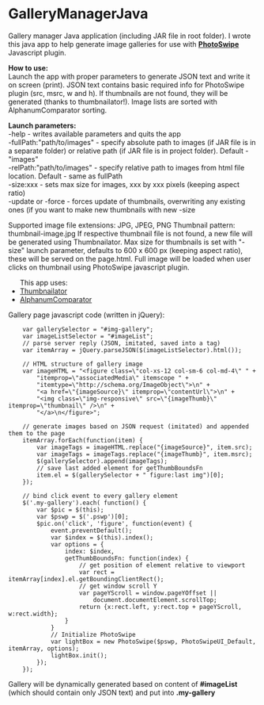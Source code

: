 # GalleryManagerJava
Gallery manager Java application (including JAR file in root folder).
I wrote this java app to help generate image galleries for use with <strong><a href="http://photoswipe.com/">PhotoSwipe</a></strong> Javascript plugin.

<b>How to use:</b><br>
Launch the app with proper parameters to generate JSON text and write it on screen (print). JSON text contains basic required info for PhotoSwipe plugin (src, msrc, w and h). If thumbnails are not found, they will be generated (thanks to thumbnailator!). Image lists are sorted with AlphanumComparator sorting.

<b>Launch parameters:</b><br>
-help - writes available parameters and quits the app<br>
-fullPath:"path/to/images" - specify absolute path to images (if JAR file is in a separate folder) or relative path (if JAR file is in project folder). Default - "images\"<br>
-relPath:"path/to/images" - specify relative path to images from html file location. Default - same as fullPath<br>
-size:xxx - sets max size for images, xxx by xxx pixels (keeping aspect ratio)<br>
-update or -force - forces update of thumbnails, overwriting any existing ones (if you want to make new thumbnails with new -size

Supported image file extensions: JPG, JPEG, PNG
Thumbnail pattern: thumbnail-image.jpg
If respective thumbnail file is not found, a new file will be generated using Thumbnailator.
Max size for thumbnails is set with "-size" launch parameter, defaults to 600 x 600 px (keeping aspect ratio), these will be served on the page.html. Full image will be loaded when user clicks on thumbnail using PhotoSwipe javascript plugin.

<ul>This app uses:
<li><a href="https://github.com/coobird/thumbnailator">Thumbnailator</a></li>
<li><a href="http://www.davekoelle.com/alphanum.html">AlphanumComparator</a></li>
</ul>

Gallery page javascript code (written in jQuery):

        var gallerySelector = "#img-gallery";
        var imageListSelector = "#imageList";
        // parse server reply (JSON, imitated, saved into a tag)
        var itemArray = jQuery.parseJSON($(imageListSelector).html());

        // HTML structure of gallery image
        var imageHTML = "<figure class=\"col-xs-12 col-sm-6 col-md-4\" " + 
            "itemprop=\"associatedMedia\" itemscope " + 
            "itemtype=\"http://schema.org/ImageObject\">\n" +
            "<a href=\"{imageSource}\" itemprop=\"contentUrl\">\n" +
            "<img class=\"img-responsive\" src=\"{imageThumb}\" itemprop=\"thumbnail\" />\n" +
            "</a>\n</figure>";

        // generate images based on JSON request (imitated) and appended them to the page
        itemArray.forEach(function(item) {
            var imageTags = imageHTML.replace("{imageSource}", item.src);
            var imageTags = imageTags.replace("{imageThumb}", item.msrc);
            $(gallerySelector).append(imageTags);
            // save last added element for getThumbBoundsFn
            item.el = $(gallerySelector + " figure:last img")[0];
        });

        // bind click event to every gallery element
        $('.my-gallery').each( function() {
            var $pic = $(this);
            var $pswp = $('.pswp')[0];
            $pic.on('click', 'figure', function(event) {
                event.preventDefault();
                var $index = $(this).index();
                var options = {
                    index: $index,
                    getThumbBoundsFn: function(index) {
                        // get position of element relative to viewport
                        var rect = itemArray[index].el.getBoundingClientRect();
                        // get window scroll Y
                        var pageYScroll = window.pageYOffset ||
                            document.documentElement.scrollTop; 
                        return {x:rect.left, y:rect.top + pageYScroll, w:rect.width};
                    }
                }
                // Initialize PhotoSwipe
                var lightBox = new PhotoSwipe($pswp, PhotoSwipeUI_Default, itemArray, options);
                lightBox.init();
            });
        });
        
Gallery will be dynamically generated based on content of <b>#imageList</b> (which should contain only JSON text) and put into <b>.my-gallery</b>
